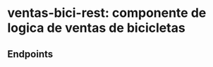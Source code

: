 ventas-bici-rest: componente de logica de ventas de bicicletas
========================

Endpoints
-------------------------

